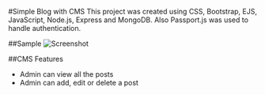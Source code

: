 #Simple Blog with CMS
This project was created using CSS, Bootstrap, EJS, JavaScript, Node.js, Express and MongoDB.
Also Passport.js was used to handle authentication.

##Sample
![Screenshot](https://user-images.githubusercontent.com/40168123/132601734-69edf9c4-bcc6-44e8-8488-cdfdf49172a2.gif)

##CMS Features
* Admin can view all the posts
* Admin can add, edit or delete a post
